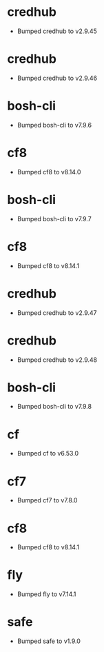 
# credhub

- Bumped credhub to v2.9.45

# credhub

- Bumped credhub to v2.9.46

# bosh-cli

- Bumped bosh-cli to v7.9.6

# cf8

- Bumped cf8 to v8.14.0

# bosh-cli

- Bumped bosh-cli to v7.9.7

# cf8

- Bumped cf8 to v8.14.1

# credhub

- Bumped credhub to v2.9.47

# credhub

- Bumped credhub to v2.9.48

# bosh-cli

- Bumped bosh-cli to v7.9.8

# cf

- Bumped cf to v6.53.0

# cf7

- Bumped cf7 to v7.8.0

# cf8

- Bumped cf8 to v8.14.1

# fly

- Bumped fly to v7.14.1

# safe

- Bumped safe to v1.9.0
